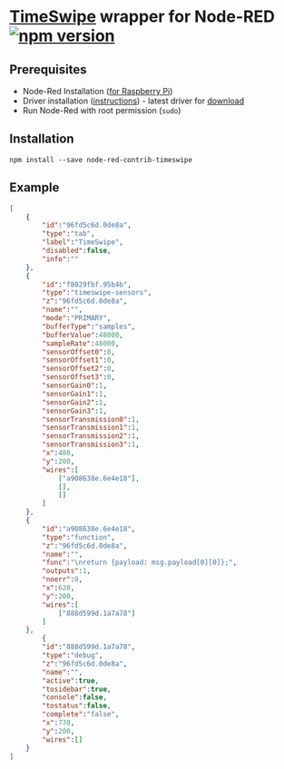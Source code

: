 # [TimeSwipe](https://www.npmjs.com/package/timeswipe) wrapper for Node-RED [![npm version](https://badge.fury.io/js/node-red-contrib-timeswipe.svg)](https://badge.fury.io/js/node-red-contrib-timeswipe)

## Prerequisites
- Node-Red Installation ([for Raspberry Pi](https://nodered.org/docs/getting-started/raspberrypi))
- Driver installation ([instructions](https://github.com/panda-official/TimeSwipe/tree/master/driver)) - latest driver for [download](https://github.com/panda-official/TimeSwipe/releases)
- Run Node-Red with root permission (`sudo`)

## Installation
```
npm install --save node-red-contrib-timeswipe
```

## Example
```json 
[
    {
        "id":"96fd5c6d.0de8a",
        "type":"tab",
        "label":"TimeSwipe",
        "disabled":false,
        "info":""
    },
    {
        "id":"f8029fbf.95b4b",
        "type":"timeswipe-sensors",
        "z":"96fd5c6d.0de8a",
        "name":"",
        "mode":"PRIMARY",
        "bufferType":"samples",
        "bufferValue":48000,
        "sampleRate":48000,
        "sensorOffset0":0,
        "sensorOffset1":0,
        "sensorOffset2":0,
        "sensorOffset3":0,
        "sensorGain0":1,
        "sensorGain1":1,
        "sensorGain2":1,
        "sensorGain3":1,
        "sensorTransmission0":1,
        "sensorTransmission1":1,
        "sensorTransmission2":1,
        "sensorTransmission3":1,
        "x":480,
        "y":200,
        "wires":[
            ["a908638e.6e4e18"],
            [],
            []
        ]
    },
    {
        "id":"a908638e.6e4e18",
        "type":"function",
        "z":"96fd5c6d.0de8a",
        "name":"",
        "func":"\nreturn {payload: msg.payload[0][0]};",
        "outputs":1,
        "noerr":0,
        "x":620,
        "y":200,
        "wires":[
            ["888d599d.1a7a78"]
        ]
    },
        {
        "id":"888d599d.1a7a78",
        "type":"debug",
        "z":"96fd5c6d.0de8a",
        "name":"",
        "active":true,
        "tosidebar":true,
        "console":false,
        "tostatus":false,
        "complete":"false",
        "x":770,
        "y":200,
        "wires":[]
    }
]
```